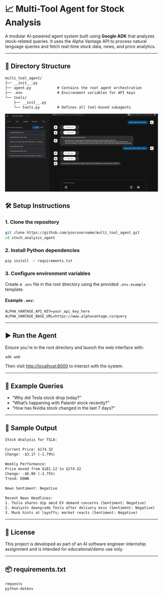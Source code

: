 # 📈 Multi-Tool Agent for Stock Analysis

A modular AI-powered agent system built using **Google ADK** that analyzes stock-related queries. It uses the Alpha Vantage API to process natural language queries and fetch real-time stock data, news, and price analytics.


---

## 📁 Directory Structure

```
multi_tool_agent/
├── __init__.py
├── agent.py            # Contains the root agent orchestration
├── .env                # Environment variables for API keys
└── tools/
    ├── __init__.py
    └── tools.py        # Defines all tool-based subagents
```

![Sample Output Interface](sample.png)

## 🛠️ Setup Instructions

### 1. Clone the repository

```bash
git clone https://github.com/yourusername/multi_tool_agent.git
cd stock_analysis_agent
```

### 2. Install Python dependencies

```bash
pip install -r requirements.txt
```

### 3. Configure environment variables

Create a `.env` file in the root directory using the provided `.env.example` template.

#### Example `.env`:

```
ALPHA_VANTAGE_API_KEY=your_api_key_here
ALPHA_VANTAGE_BASE_URL=https://www.alphavantage.co/query
```

---

## ▶️ Run the Agent

Ensure you're in the root directory and launch the web interface with:

```bash
adk web
```

Then visit [http://localhost:8000](http://localhost:8000) to interact with the system.

---

## 💬 Example Queries

- “Why did Tesla stock drop today?”
- “What’s happening with Palantir stock recently?”
- “How has Nvidia stock changed in the last 7 days?”

---

## 🧪 Sample Output

```
Stock Analysis for TSLA:

Current Price: $174.32
Change: -$3.17 (-1.79%)

Weekly Performance:
Price moved from $181.12 to $174.32
Change: -$6.80 (-3.75%)
Trend: DOWN

News Sentiment: Negative

Recent News Headlines:
1. Tesla shares dip amid EV demand concerns (Sentiment: Negative)
2. Analysts downgrade Tesla after delivery miss (Sentiment: Negative)
3. Musk hints at layoffs; market reacts (Sentiment: Negative)
```

---

## 📜 License

This project is developed as part of an AI software engineer internship assignment and is intended for educational/demo use only.

---

## 📦 requirements.txt

```
requests
python-dotenv
```
